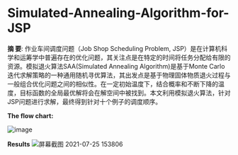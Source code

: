 # Simulated-Annealing-Algorithm-for-JSP

**摘  要**:	作业车间调度问题（Job Shop Scheduling Problem, JSP）是在计算机科学和运筹学中普遍存在的优化问题，其关注点是在特定的时间将任务分配给有限的资源。模拟退火算法SAA(Simulated Annealing Algorithm)是基于Monte Carlo 迭代求解策略的一种通用随机寻优算法，其出发点是基于物理固体物质退火过程与一般组合优化问题之间的相似性。在一定初始温度下，结合概率和不断下降的温度，目标函数的全局最优解将会在解空间中被找到。本文利用模拟退火算法，针对JSP问题进行求解，最终得到针对十个例子的调度顺序。

**The flow chart:**

![image](https://user-images.githubusercontent.com/60317828/126891466-9d0cdaac-2f46-4aa6-98be-e47c747cc46f.png)

**Results**
![屏幕截图 2021-07-25 153806](https://user-images.githubusercontent.com/60317828/126891524-0541481e-fb2c-4ed8-a158-808b8eab0770.png)
